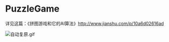 # PuzzleGame
详见这篇：《拼图游戏和它的AI算法》http://www.jianshu.com/p/10a6d02616ad

![自动复原.gif](http://upload-images.jianshu.io/upload_images/2419179-f0f9d37edb2aa055.gif?imageMogr2/auto-orient/strip)
